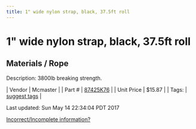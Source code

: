 ```yaml
---
title: 1" wide nylon strap, black, 37.5ft roll
---
```


# 1" wide nylon strap, black, 37.5ft roll
## Materials / Rope
Description: 	3800lb breaking strength. 

| Vendor | Mcmaster | 
| Part # | [87425K76](https://www.mcmaster.com/#87425K76) | 
| Unit Price | $15.87 | 
| Tags: | [suggest tags](https://docs.google.com/forms/d/e/1FAIpQLSeWyY8v3RgOty-MyWmh9U0iivNYN_molChYyS-0U-o-kOAv_g/viewform) | 

Last updated: Sun May 14 22:34:04 PDT 2017

 [Incorrect/Incomplete information?](https://docs.google.com/forms/d/e/1FAIpQLSeWyY8v3RgOty-MyWmh9U0iivNYN_molChYyS-0U-o-kOAv_g/viewform)